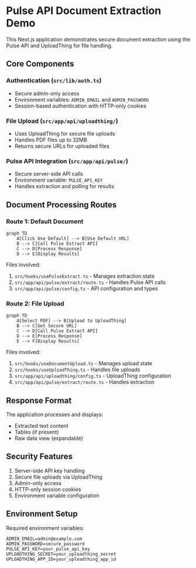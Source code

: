 # Pulse API Document Extraction Demo

This Next.js application demonstrates secure document extraction using the Pulse API and UploadThing for file handling.

## Core Components

### Authentication (`src/lib/auth.ts`)

-   Secure admin-only access
-   Environment variables: `ADMIN_EMAIL` and `ADMIN_PASSWORD`
-   Session-based authentication with HTTP-only cookies

### File Upload (`src/app/api/uploadthing/`)

-   Uses UploadThing for secure file uploads
-   Handles PDF files up to 32MB
-   Returns secure URLs for uploaded files

### Pulse API Integration (`src/app/api/pulse/`)

-   Secure server-side API calls
-   Environment variable: `PULSE_API_KEY`
-   Handles extraction and polling for results

## Document Processing Routes

### Route 1: Default Document

```mermaid
graph TD
    A[Click Use Default] --> B[Use Default URL]
    B --> C[Call Pulse Extract API]
    C --> D[Process Response]
    D --> E[Display Results]
```

Files involved:

1. `src/hooks/usePulseExtract.ts` - Manages extraction state
2. `src/app/api/pulse/extract/route.ts` - Handles Pulse API calls
3. `src/app/api/pulse/config.ts` - API configuration and types

### Route 2: File Upload

```mermaid
graph TD
    A[Select PDF] --> B[Upload to UploadThing]
    B --> C[Get Secure URL]
    C --> D[Call Pulse Extract API]
    D --> E[Process Response]
    E --> F[Display Results]
```

Files involved:

1. `src/hooks/useDocumentUpload.ts` - Manages upload state
2. `src/hooks/useUploadThing.ts` - Handles file uploads
3. `src/app/api/uploadthing/config.ts` - UploadThing configuration
4. `src/app/api/pulse/extract/route.ts` - Handles extraction

## Response Format

The application processes and displays:

-   Extracted text content
-   Tables (if present)
-   Raw data view (expandable)

## Security Features

1. Server-side API key handling
2. Secure file uploads via UploadThing
3. Admin-only access
4. HTTP-only session cookies
5. Environment variable configuration

## Environment Setup

Required environment variables:

```env
ADMIN_EMAIL=admin@example.com
ADMIN_PASSWORD=secure_password
PULSE_API_KEY=your_pulse_api_key
UPLOADTHING_SECRET=your_uploadthing_secret
UPLOADTHING_APP_ID=your_uploadthing_app_id
```

